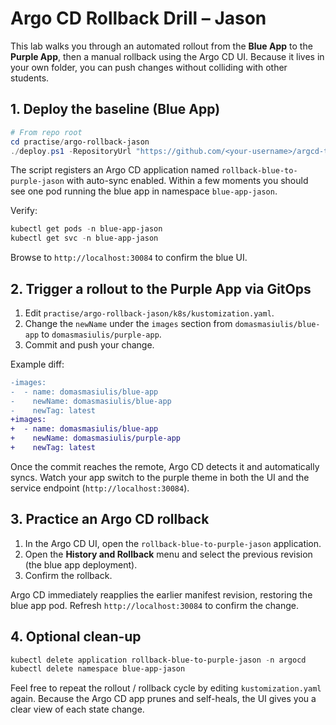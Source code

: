# Argo CD Rollback Drill – Jason

This lab walks you through an automated rollout from the **Blue App** to the **Purple App**, then a manual rollback using the Argo CD UI. Because it lives in your own folder, you can push changes without colliding with other students.

## 1. Deploy the baseline (Blue App)

```powershell
# From repo root
cd practise/argo-rollback-jason
./deploy.ps1 -RepositoryUrl "https://github.com/<your-username>/argcd-test" -Revision main
```

The script registers an Argo CD application named `rollback-blue-to-purple-jason` with auto-sync enabled. Within a few moments you should see one pod running the blue app in namespace `blue-app-jason`.

Verify:

```powershell
kubectl get pods -n blue-app-jason
kubectl get svc -n blue-app-jason
```

Browse to `http://localhost:30084` to confirm the blue UI.

## 2. Trigger a rollout to the Purple App via GitOps

1. Edit `practise/argo-rollback-jason/k8s/kustomization.yaml`.
2. Change the `newName` under the `images` section from `domasmasiulis/blue-app` to `domasmasiulis/purple-app`.
3. Commit and push your change.

Example diff:

```diff
-images:
-  - name: domasmasiulis/blue-app
-    newName: domasmasiulis/blue-app
-    newTag: latest
+images:
+  - name: domasmasiulis/blue-app
+    newName: domasmasiulis/purple-app
+    newTag: latest
```

Once the commit reaches the remote, Argo CD detects it and automatically syncs. Watch your app switch to the purple theme in both the UI and the service endpoint (`http://localhost:30084`).

## 3. Practice an Argo CD rollback

1. In the Argo CD UI, open the `rollback-blue-to-purple-jason` application.
2. Open the **History and Rollback** menu and select the previous revision (the blue app deployment).
3. Confirm the rollback.

Argo CD immediately reapplies the earlier manifest revision, restoring the blue app pod. Refresh `http://localhost:30084` to confirm the change.

## 4. Optional clean-up

```powershell
kubectl delete application rollback-blue-to-purple-jason -n argocd
kubectl delete namespace blue-app-jason
```

Feel free to repeat the rollout / rollback cycle by editing `kustomization.yaml` again. Because the Argo CD app prunes and self-heals, the UI gives you a clear view of each state change.

